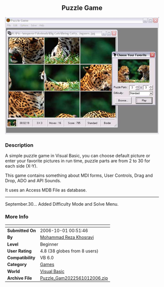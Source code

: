 ﻿<div align="center">

## Puzzle Game

<img src="PIC2006101318302046.jpg">
</div>

### Description

A simple puzzle game in Visual Basic, you can choose default picture or enter your favorite pictures in run time, puzzle parts are from 2 to 30 for each side (X-Y).

This game contains something about MDI forms, User Controls, Drag and Drop, ADO and API Sounds.

It uses an Access MDB File as database.

----

September.30... Added Difficulty Mode and Solve Menu.
 
### More Info
 


<span>             |<span>
---                |---
**Submitted On**   |2006-10-01 00:51:46
**By**             |[Mohammad Reza Khosravi](https://github.com/Planet-Source-Code/PSCIndex/blob/master/ByAuthor/mohammad-reza-khosravi.md)
**Level**          |Beginner
**User Rating**    |4.8 (38 globes from 8 users)
**Compatibility**  |VB 6\.0
**Category**       |[Games](https://github.com/Planet-Source-Code/PSCIndex/blob/master/ByCategory/games__1-38.md)
**World**          |[Visual Basic](https://github.com/Planet-Source-Code/PSCIndex/blob/master/ByWorld/visual-basic.md)
**Archive File**   |[Puzzle\_Gam2022561012006\.zip](https://github.com/Planet-Source-Code/mohammad-reza-khosravi-puzzle-game__1-66260/archive/master.zip)








